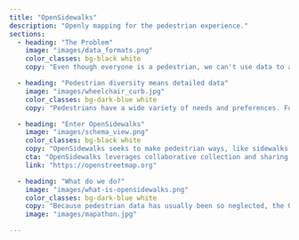 ```yaml
---
title: "OpenSidewalks"
description: "Openly mapping for the pedestrian experience."
sections:
  - heading: "The Problem"
    image: "images/data_formats.png"
    color_classes: bg-black white
    copy: "Even though everyone is a pedestrian, we can't use data to answer simple questions like, \"Can I get there from here?\" This is because the data we could use to ask these questions has never been collected! And when data does exist, it's published in non-standardized formats that are unsuitable for analysis."

  - heading: "Pedestrian diversity means detailed data"
    image: "images/wheelchair_curb.jpg"
    color_classes: bg-dark-blue white
    copy: "Pedestrians have a wide variety of needs and preferences. For example, a given wheelchair user may need to avoid steep hills whereas another will attempt any hill. Therefore, data on pedestrian spaces must be detailed and specific: instead of labeling a path 'wheelchair accessible' in advance, we need to store data on its steepness and interpret it based on rules like 'no steepness greater than 8 percent'."

  - heading: "Enter OpenSidewalks"
    image: "images/schema_view.png"
    color_classes: bg-black white
    copy: "OpenSidewalks seeks to make pedestrian ways, like sidewalks, first class members of an open, routable transportation network from which we can ask a variety of important questions. This means collecting a connected network of path types with detailed attributes like width, surface composition, steepness, and shared traffic."
    cta: "OpenSidewalks leverages collaborative collection and sharing of data in OpenStreetMap, an open database of geographic information."
    link: "https://openstreetmap.org"

  - heading: "What do we do?"
    image: "images/what-is-opensidewalks.png"
    color_classes: bg-dark-blue white
    copy: "Because pedestrian data has usually been so neglected, the OpenSidewalks project has to tackle many problems at once. We define (or help define) data schemas, create tools to organize and track data collection efforts, and create applications that consume OpenSidewalks data to demonstrate usefulness and ensure accuracy."
    image: "images/mapathon.jpg"

---
```

